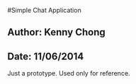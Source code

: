 #Simple Chat Application
## Author: Kenny Chong
## Date: 11/06/2014
Just a prototype. Used only for reference.
